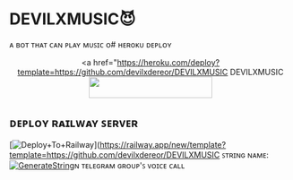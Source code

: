 # DEVILXMUSIC😈
ᴀ ʙᴏᴛ ᴛʜᴀᴛ ᴄᴀɴ ᴘʟᴀʏ ᴍᴜꜱɪᴄ ᴏ# ʜᴇʀoᴋᴜ ᴅᴇᴘʟᴏʏ<p align="center"><a href="https://heroku.com/deploy?template=https://github.com/devilxdereor/DEVILXMUSIC
DEVILXMUSIC <img src="https://img.shields.io/badge/Deploy%20To%20Heroku-grey?style=for-the-badge&logo=heroku" width="220" height="38.45"/></a></p>
## ᴅᴇᴘʟᴏʏ ʀᴀɪʟᴡᴀʏ ꜱᴇʀᴠᴇʀ </h4>
[![Deploy+To+Railway](https://railway.app/button.svg)](https://railway.app/new/template?template=https://github.com/devilxdereor/DEVILXMUSIC
ꜱᴛʀɪɴɢ ɴᴀᴍᴇ:
[![GenerateString](https://img.shields.io/badge/repl.it-generateString-brown)](https://replit.com/@HEXOROP/eSportMusic)ɴ ᴛᴇʟᴇɢʀᴀᴍ ɢʀᴏᴜᴘ'ꜱ ᴠᴏɪᴄᴇ ᴄᴀʟʟ
